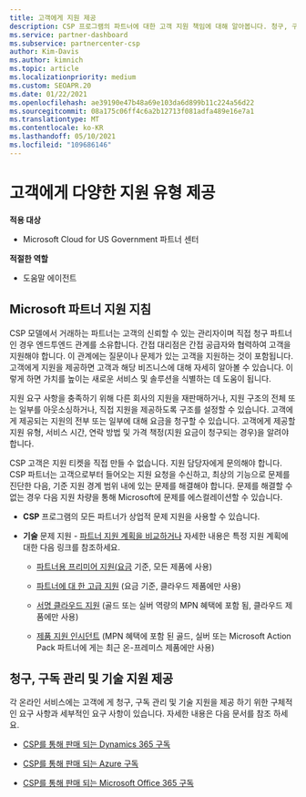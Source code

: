 ```yaml
---
title: 고객에게 지원 제공
description: CSP 프로그램의 파트너에 대한 고객 지원 책임에 대해 알아봅니다. 청구, 구독 관리 및 기술 문제에 대한 지원을 다룹니다.
ms.service: partner-dashboard
ms.subservice: partnercenter-csp
author: Kim-Davis
ms.author: kimnich
ms.topic: article
ms.localizationpriority: medium
ms.custom: SEOAPR.20
ms.date: 01/22/2021
ms.openlocfilehash: ae39190e47b48a69e103da6d899b11c224a56d22
ms.sourcegitcommit: 08a175c06ff4c6a2b12713f081adfa489e16e7a1
ms.translationtype: MT
ms.contentlocale: ko-KR
ms.lasthandoff: 05/10/2021
ms.locfileid: "109686146"
---
```

# <a name="providing-different-types-of-support-to-your-customers"></a>고객에게 다양한 지원 유형 제공

**적용 대상**

- Microsoft Cloud for US Government 파트너 센터

**적절한 역할**

- 도움말 에이전트

## <a name="microsoft-partner-support-guidance"></a>Microsoft 파트너 지원 지침

CSP 모델에서 거래하는 파트너는 고객의 신뢰할 수 있는 관리자이며 직접 청구 파트너인 경우 엔드투엔드 관계를 소유합니다. 간접 대리점은 간접 공급자와 협력하여 고객을 지원해야 합니다. 이 관계에는 질문이나 문제가 있는 고객을 지원하는 것이 포함됩니다. 고객에게 지원을 제공하면 고객과 해당 비즈니스에 대해 자세히 알아볼 수 있습니다. 이렇게 하면 가치를 높이는 새로운 서비스 및 솔루션을 식별하는 데 도움이 됩니다.

지원 요구 사항을 충족하기 위해 다른 회사의 지원을 재판매하거나, 지원 구조의 전체 또는 일부를 아웃소싱하거나, 직접 지원을 제공하도록 구조를 설정할 수 있습니다. 고객에게 제공되는 지원의 전부 또는 일부에 대해 요금을 청구할 수 있습니다. 고객에게 제공할 지원 유형, 서비스 시간, 연락 방법 및 가격 책정(지원 요금이 청구되는 경우)을 알려야 합니다.

CSP 고객은 지원 티켓을 직접 만들 수 없습니다. 지원 담당자에게 문의해야 합니다. CSP 파트너는 고객으로부터 들어오는 지원 요청을 수신하고, 최상의 기능으로 문제를 진단한 다음, 기준 지원 경계 범위 내에 있는 문제를 해결해야 합니다. 문제를 해결할 수 없는 경우 다음 지원 차량을 통해 Microsoft에 문제를 에스컬레이션할 수 있습니다.

- **CSP** 프로그램의 모든 파트너가 상업적 문제 지원을 사용할 수 있습니다.

- **기술** 문제 지원 - [파트너 지원 계획을 비교하거나](https://partner.microsoft.com/support/partnersupport) 자세한 내용은 특정 지원 계획에 대한 다음 링크를 참조하세요.

  - [파트너용 프리미어 지원(요금](https://partner.microsoft.com/support/microsoft-services-premier-support) 기준, 모든 제품에 사용)

  - [파트너에 대 한 고급 지원](https://partner.microsoft.com/support/advanced-cloud-support) (요금 기준, 클라우드 제품에만 사용)

  - [서명 클라우드 지원](manage-your-partner-network-benefits.md) (골드 또는 실버 역량의 MPN 혜택에 포함 됨, 클라우드 제품에만 사용)

  - [제품 지원 인시던트](manage-your-partner-network-benefits.md) (MPN 혜택에 포함 된 골드, 실버 또는 Microsoft Action Pack 파트너에 게는 최근 온-프레미스 제품에만 사용)

## <a name="providing-billing-subscription-management-and-technical-support"></a>청구, 구독 관리 및 기술 지원 제공 

각 온라인 서비스에는 고객에 게 청구, 구독 관리 및 기술 지원을 제공 하기 위한 구체적인 요구 사항과 세부적인 요구 사항이 있습니다. 자세한 내용은 다음 문서를 참조 하세요.

- [CSP를 통해 판매 되는 Dynamics 365 구독](https://www.microsoftpartnercommunity.com/t5/CSP/Microsoft-Partner-Support-Guidance/m-p/5262#M30)

- [CSP를 통해 판매 되는 Azure 구독](https://www.microsoftpartnercommunity.com/t5/CSP/Microsoft-Partner-Support-Guidance/m-p/5263#M31)

- [CSP를 통해 판매 되는 Microsoft Office 365 구독](https://www.microsoftpartnercommunity.com/t5/CSP/Microsoft-Partner-Support-Guidance/m-p/5264#M32)
